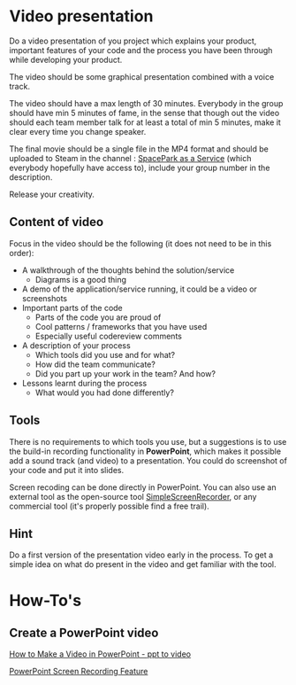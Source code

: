 # Video presentation

Do a video presentation of you project which explains your product, important features of your code and the process you have been through while developing your product.

The video should be some graphical presentation combined with a voice track. 

The video should have a max length of 30 minutes. Everybody in the group should have min 5 minutes of fame, in the sense that though out the video should each team member talk for at least a total of min 5 minutes, make it clear every time you change speaker.

The final movie should be a single file in the MP4 format and should be uploaded to Steam in the channel :  [SpacePark as a Service](https://web.microsoftstream.com/channel/9c4a5233-5f83-4454-818e-035023491078) (which everybody hopefully have access to), include your group number in the description.

Release your creativity.

## Content of video

Focus in the video should be the following (it does not need to be in this order):

* A walkthrough of the thoughts behind the solution/service
  * Diagrams is a good thing
* A demo of the application/service running, it could be a video or screenshots
* Important parts of the code
  * Parts of the code you are proud of
  * Cool patterns / frameworks that you have used
  * Especially useful codereview comments
* A description of your process
  * Which tools did you use and for what?
  * How did the team communicate?
  * Did you part up your work in the team? And how?
* Lessons learnt during the process
  * What would you had done differently?

## Tools

There is no requirements to which tools you use, but a suggestions is to use the build-in recording functionality in **PowerPoint**, which makes it possible add a sound track (and video) to a presentation.  You could do screenshot of your code and put it into slides.

Screen recoding can be done directly in PowerPoint. You can also use an external tool as the open-source tool [SimpleScreenRecorder](https://www.maartenbaert.be/simplescreenrecorder/), or any commercial tool (it's properly possible find a free trail). 

## Hint

Do a first version of the presentation video early in the process. To get a simple idea on what do present in the video and get familiar with the tool.

# How-To's

## Create a PowerPoint video

[How to Make a Video in PowerPoint - ppt to video](https://www.youtube.com/watch?v=D8JV3w4TOVw)

[PowerPoint Screen Recording Feature](https://www.youtube.com/watch?v=kQwGEY4IDi0)
